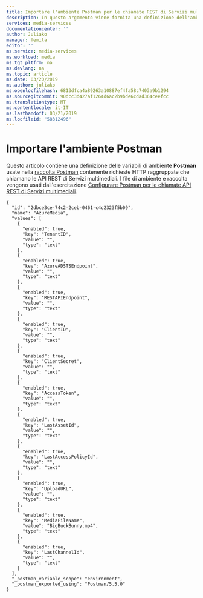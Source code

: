 ```yaml
---
title: Importare l'ambiente Postman per le chiamate REST di Servizi multimediali di Azure
description: In questo argomento viene fornita una definizione dell'ambiente Postman per le chiamate REST di Servizi multimediali di Microsoft Azure.
services: media-services
documentationcenter: ''
author: Juliako
manager: femila
editor: ''
ms.service: media-services
ms.workload: media
ms.tgt_pltfrm: na
ms.devlang: na
ms.topic: article
ms.date: 03/20/2019
ms.author: juliako
ms.openlocfilehash: 6813dfca4a89263a10887ef4fa58c7403a9b1294
ms.sourcegitcommit: 90dcc3d427af1264d6ac2b9bde6cdad364ceefcc
ms.translationtype: MT
ms.contentlocale: it-IT
ms.lasthandoff: 03/21/2019
ms.locfileid: "58312496"
---
```

# <a name="import-the-postman-environment"></a>Importare l'ambiente Postman  

Questo articolo contiene una definizione delle variabili di ambiente **Postman** usate nella [raccolta Postman](postman-collection.md) contenente richieste HTTP raggruppate che chiamano le API REST di Servizi multimediali. I file di ambiente e raccolta vengono usati dall'esercitazione [Configurare Postman per le chiamate API REST di Servizi multimediali](media-rest-apis-with-postman.md).

```
{
  "id": "2dbce3ce-74c2-2ceb-0461-c4c2323f5b09",
  "name": "AzureMedia",
  "values": [
    {
      "enabled": true,
      "key": "TenantID",
      "value": "",
      "type": "text"
    },
    {
      "enabled": true,
      "key": "AzureADSTSEndpoint",
      "value": "",
      "type": "text"
    },
    {
      "enabled": true,
      "key": "RESTAPIEndpoint",
      "value": "",
      "type": "text"
    },
    {
      "enabled": true,
      "key": "ClientID",
      "value": "",
      "type": "text"
    },
    {
      "enabled": true,
      "key": "ClientSecret",
      "value": "",
      "type": "text"
    },
    {
      "enabled": true,
      "key": "AccessToken",
      "value": "",
      "type": "text"
    },
    {
      "enabled": true,
      "key": "LastAssetId",
      "value": "",
      "type": "text"
    },
    {
      "enabled": true,
      "key": "LastAccessPolicyId",
      "value": "",
      "type": "text"
    },
    {
      "enabled": true,
      "key": "UploadURL",
      "value": "",
      "type": "text"
    },
    {
      "enabled": true,
      "key": "MediaFileName",
      "value": "BigBuckBunny.mp4",
      "type": "text"
    },
    {
      "enabled": true,
      "key": "LastChannelId",
      "value": "",
      "type": "text"
    }
  ],
  "_postman_variable_scope": "environment",
  "_postman_exported_using": "Postman/5.5.0"
}
```
